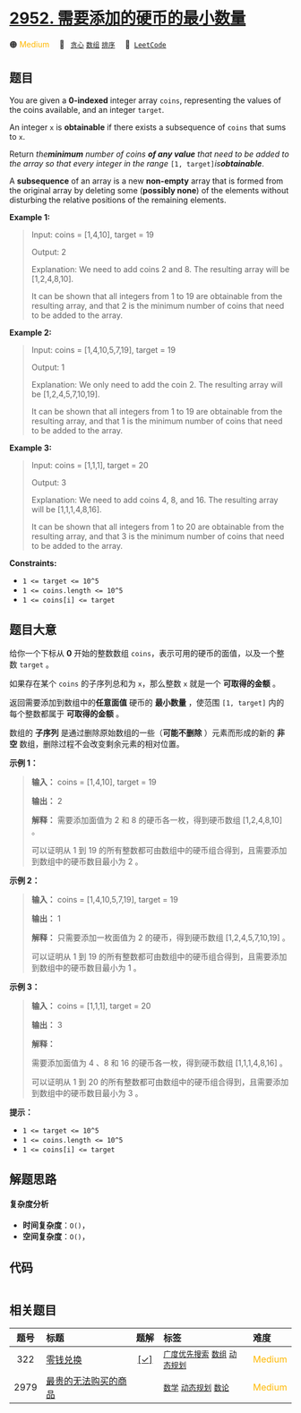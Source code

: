 # [2952. 需要添加的硬币的最小数量](https://leetcode.com/problems/minimum-number-of-coins-to-be-added)

🟠 <font color=#ffb800>Medium</font>&emsp; 🔖&ensp; [`贪心`](/leetcode/outline/tag/greedy.md) [`数组`](/leetcode/outline/tag/array.md) [`排序`](/leetcode/outline/tag/sorting.md)&emsp; 🔗&ensp;[`LeetCode`](https://leetcode.com/problems/minimum-number-of-coins-to-be-added)

## 题目

You are given a **0-indexed** integer array `coins`, representing the values
of the coins available, and an integer `target`.

An integer `x` is **obtainable** if there exists a subsequence of `coins` that
sums to `x`.

Return _the**minimum** number of coins **of any value** that need to be added
to the array so that every integer in the range_ `[1,
target]`_is**obtainable**_.

A **subsequence** of an array is a new **non-empty** array that is formed from
the original array by deleting some (**possibly none**) of the elements
without disturbing the relative positions of the remaining elements.



**Example 1:**

> Input: coins = [1,4,10], target = 19
> 
> Output: 2
> 
> Explanation: We need to add coins 2 and 8. The resulting array will be [1,2,4,8,10].
> 
> It can be shown that all integers from 1 to 19 are obtainable from the resulting array, and that 2 is the minimum number of coins that need to be added to the array. 

**Example 2:**

> Input: coins = [1,4,10,5,7,19], target = 19
> 
> Output: 1
> 
> Explanation: We only need to add the coin 2. The resulting array will be [1,2,4,5,7,10,19].
> 
> It can be shown that all integers from 1 to 19 are obtainable from the resulting array, and that 1 is the minimum number of coins that need to be added to the array. 

**Example 3:**

> Input: coins = [1,1,1], target = 20
> 
> Output: 3
> 
> Explanation: We need to add coins 4, 8, and 16. The resulting array will be [1,1,1,4,8,16].
> 
> It can be shown that all integers from 1 to 20 are obtainable from the resulting array, and that 3 is the minimum number of coins that need to be added to the array.

**Constraints:**

  * `1 <= target <= 10^5`
  * `1 <= coins.length <= 10^5`
  * `1 <= coins[i] <= target`


## 题目大意

给你一个下标从 **0** 开始的整数数组 `coins`，表示可用的硬币的面值，以及一个整数 `target` 。

如果存在某个 `coins` 的子序列总和为 `x`，那么整数 `x` 就是一个 **可取得的金额** 。

返回需要添加到数组中的**任意面值** 硬币的 **最小数量** ，使范围 `[1, target]` 内的每个整数都属于 **可取得的金额** 。

数组的 **子序列** 是通过删除原始数组的一些（**可能不删除** ）元素而形成的新的 **非空** 数组，删除过程不会改变剩余元素的相对位置。



**示例 1：**

> 
> 
> 
> 
> 
> **输入：** coins = [1,4,10], target = 19
> 
> **输出：** 2
> 
> **解释：** 需要添加面值为 2 和 8 的硬币各一枚，得到硬币数组 [1,2,4,8,10] 。
> 
> 可以证明从 1 到 19 的所有整数都可由数组中的硬币组合得到，且需要添加到数组中的硬币数目最小为 2 。
> 
> 

**示例 2：**

> 
> 
> 
> 
> 
> **输入：** coins = [1,4,10,5,7,19], target = 19
> 
> **输出：** 1
> 
> **解释：** 只需要添加一枚面值为 2 的硬币，得到硬币数组 [1,2,4,5,7,10,19] 。
> 
> 可以证明从 1 到 19 的所有整数都可由数组中的硬币组合得到，且需要添加到数组中的硬币数目最小为 1 。

**示例 3：**

> 
> 
> 
> 
> 
> **输入：** coins = [1,1,1], target = 20
> 
> **输出：** 3
> 
> **解释：**
> 
> 需要添加面值为 4 、8 和 16 的硬币各一枚，得到硬币数组 [1,1,1,4,8,16] 。 
> 
> 可以证明从 1 到 20 的所有整数都可由数组中的硬币组合得到，且需要添加到数组中的硬币数目最小为 3 。



**提示：**

  * `1 <= target <= 10^5`
  * `1 <= coins.length <= 10^5`
  * `1 <= coins[i] <= target`


## 解题思路

#### 复杂度分析

- **时间复杂度**：`O()`，
- **空间复杂度**：`O()`，

## 代码

```javascript

```

## 相关题目

<!-- prettier-ignore -->
| 题号 | 标题 | 题解 | 标签 | 难度 |
| :------: | :------ | :------: | :------ | :------ |
| 322 | [零钱兑换](https://leetcode.com/problems/coin-change) | [[✓]](/leetcode/problem/0322.md) |  [`广度优先搜索`](/leetcode/outline/tag/breadth-first-search.md) [`数组`](/leetcode/outline/tag/array.md) [`动态规划`](/leetcode/outline/tag/dynamic-programming.md) | <font color=#ffb800>Medium</font> |
| 2979 | [最贵的无法购买的商品](https://leetcode.com/problems/most-expensive-item-that-can-not-be-bought) |  |  [`数学`](/leetcode/outline/tag/math.md) [`动态规划`](/leetcode/outline/tag/dynamic-programming.md) [`数论`](/leetcode/outline/tag/number-theory.md) | <font color=#ffb800>Medium</font> |

<style>
.blue {
    background-color: #096dd9;
    padding: 0.25rem 0.5rem;
    margin: 0;
    font-size: 0.85em;
    border-radius: 3px;
    color: white;
    font-weight: 500;
}
table th:first-of-type { width: 10%; }
table th:nth-of-type(2) { width: 35%; }
table th:nth-of-type(3) { width: 10%; }
table th:nth-of-type(4) { width: 35%; }
table th:nth-of-type(5) { width: 10%; }
</style>
